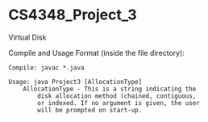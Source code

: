 # CS4348_Project_3
Virtual Disk

Compile and Usage Format (inside the file directory):
	
	Compile: javac *.java
	
	Usage: java Project3 [AllocationType]
		AllocationType - This is a string indicating the
			disk allocation method (chained, contiguous,
			or indexed. If no argument is given, the user
			will be prompted on start-up.
